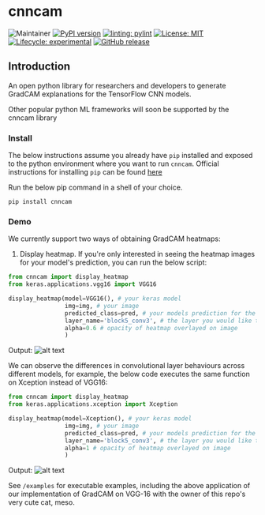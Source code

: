 # cnncam
<!-- badges: start -->
![Maintainer](https://img.shields.io/badge/maintainer-rawanmahdi-pink)
[![PyPI version](https://badge.fury.io/py/cnncam.svg)](https://badge.fury.io/py/cnncam)
[![linting: pylint](https://img.shields.io/badge/linting-pylint-yellowgreen)](https://github.com/pylint-dev/pylint) [![License:
MIT](https://img.shields.io/badge/License-MIT-yellow.svg)](https://opensource.org/license/mit/) 
[![Lifecycle:
experimental](https://img.shields.io/badge/lifecycle-experimental-orange.svg)](https://lifecycle.r-lib.org/articles/stages.html)
[![GitHub release](https://img.shields.io/github/release/rawanmahdi/cnncam.svg)](https://GitHub.com/rawanmahdi/cnncam/releases/)
<!-- [![DOI](https://joss.theoj.org/papers/10.21105/joss.02027/status.svg)](https://doi.org/10.21105/joss.02027)
 -->
<!-- badges: end -->

## Introduction

An open python library for researchers and developers to generate GradCAM explanations for the TensorFlow CNN models. 

Other popular python ML frameworks will soon be supported by the cnncam library

### Install

The below instructions assume you already have `pip` installed and exposed to the python environment where you want to run `cnncam`. 
Official instructions for installing `pip` can be found [here](https://pip.pypa.io/en/stable/installation/)

Run the below pip command in a shell of your choice. 
```
pip install cnncam
```

### Demo

We currently support two ways of obtaining GradCAM heatmaps:

1. Display heatmap.
If you're only interested in seeing the heatmap images for your model's prediction, you can run the below script:

```python
from cnncam import display_heatmap
from keras.applications.vgg16 import VGG16

display_heatmap(model=VGG16(), # your keras model
                img=img, # your image
                predicted_class=pred, # your models prediction for the image 
                layer_name='block5_conv3', # the layer you would like to see GradCAM for 
                alpha=0.6 # opacity of heatmap overlayed on image
                )
```
Output: 
![alt text](https://github.com/rawanmahdi/cnncam/blob/main/examples/output_images/meso_grass_vgg16.png?raw=true)

We can observe the differences in convolutional layer behaviours across different models, for example, the below code executes the same function on Xception instead of VGG16:

```python
from cnncam import display_heatmap
from keras.applications.xception import Xception

display_heatmap(model=Xception(), # your keras model
                img=img, # your image
                predicted_class=pred, # your models prediction for the image 
                layer_name='block5_conv3', # the layer you would like to see GradCAM for 
                alpha=1 # opacity of heatmap overlayed on image
                )
```
Output:
![alt text](https://github.com/rawanmahdi/cnncam/blob/main/examples/output_images/meso_grass_xception.png?raw=true)

See `/examples` for executable examples, including the above application of our implementation of GradCAM on VGG-16 with the owner of this repo's very cute cat, meso.
